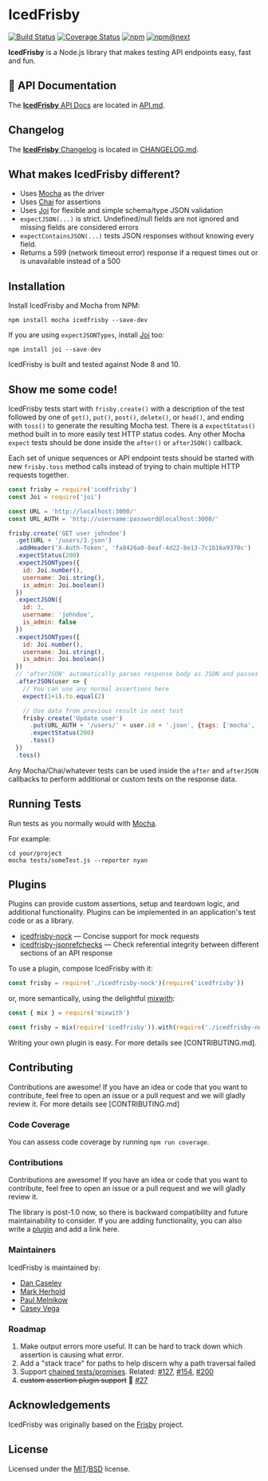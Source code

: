 # IcedFrisby

[![Build Status](https://img.shields.io/circleci/project/github/IcedFrisby/IcedFrisby/master.svg)](https://circleci.com/gh/IcedFrisby/IcedFrisby/tree/master)
[![Coverage Status](https://img.shields.io/coveralls/github/IcedFrisby/IcedFrisby.svg)](https://coveralls.io/github/IcedFrisby/IcedFrisby)
[![npm](https://img.shields.io/npm/v/icedfrisby.svg)](http://www.npmjs.com/package/icedfrisby)
[![npm@next](https://img.shields.io/npm/v/icedfrisby/next.svg)](https://github.com/IcedFrisby/IcedFrisby/releases)


**IcedFrisby** is a Node.js library that makes testing API endpoints easy, fast and fun.

## :orange_book: API Documentation
The [**IcedFrisby** API Docs](https://github.com/IcedFrisby/IcedFrisby/blob/master/API.md) are located in [API.md](https://github.com/IcedFrisby/IcedFrisby/blob/master/API.md).

## Changelog
The [**IcedFrisby** Changelog](https://github.com/IcedFrisby/IcedFrisby/blob/master/CHANGELOG.md) is located in [CHANGELOG.md](https://github.com/IcedFrisby/IcedFrisby/blob/master/CHANGELOG.md).

## What makes IcedFrisby different?
* Uses [Mocha](https://github.com/mochajs/mocha) as the driver
* Uses [Chai](https://github.com/chaijs/chai) for assertions
* Uses [Joi][] for flexible and simple schema/type JSON validation
* `expectJSON(...)` is strict. Undefined/null fields are not ignored and missing fields are considered errors
* `expectContainsJSON(...)` tests JSON responses without knowing every field.
* Returns a 599 (network timeout error) response if a request times out or is unavailable instead of a 500

## Installation

Install IcedFrisby and Mocha from NPM:

    npm install mocha icedfrisby --save-dev

If you are using `expectJSONTypes`, install [Joi][] too:

    npm install joi --save-dev

IcedFrisby is built and tested against Node 8 and 10.

[Joi]: https://github.com/hapijs/joi

## Show me some code!

IcedFrisby tests start with `frisby.create()` with a description of the test followed by one of `get()`, `put()`, `post()`, `delete()`, or `head()`, and ending with `toss()` to generate the resulting Mocha test. There is a `expectStatus()` method built in to more easily test HTTP status codes. Any other Mocha `expect` tests should be done inside the `after()` or `afterJSON()` callback.

Each set of unique sequences or API endpoint tests should be started with new `frisby.toss` method calls instead of trying to chain multiple HTTP requests together.

```javascript
const frisby = require('icedfrisby')
const Joi = require('joi')

const URL = 'http://localhost:3000/'
const URL_AUTH = 'http://username:password@localhost:3000/'

frisby.create('GET user johndoe')
  .get(URL + '/users/3.json')
  .addHeader('X-Auth-Token', 'fa8426a0-8eaf-4d22-8e13-7c1b16a9370c')
  .expectStatus(200)
  .expectJSONTypes({
    id: Joi.number(),
    username: Joi.string(),
    is_admin: Joi.boolean()
  })
  .expectJSON({
    id: 3,
    username: 'johndoe',
    is_admin: false
  })
  .expectJSONTypes({
    id: Joi.number(),
    username: Joi.string(),
    is_admin: Joi.boolean()
  })
  // 'afterJSON' automatically parses response body as JSON and passes it as an argument
  .afterJSON(user => {
    // You can use any normal assertions here
    expect(1+1).to.equal(2)

    // Use data from previous result in next test
    frisby.create('Update user')
      .put(URL_AUTH + '/users/' + user.id + '.json', {tags: ['mocha', 'bdd']})
      .expectStatus(200)
      .toss()
  })
  .toss()
```

Any Mocha/Chai/whatever tests can be used inside the `after` and `afterJSON` callbacks to perform additional or custom tests on the response data.

## Running Tests

Run tests as you normally would with [Mocha](https://github.com/mochajs/mocha).

For example:

    cd your/project
    mocha tests/someTest.js --reporter nyan

Plugins
-------

Plugins can provide custom assertions, setup and teardown logic, and
additional functionality. Plugins can be implemented in an application's test
code or as a library.

- [icedfrisby-nock](https://github.com/paulmelnikow/icedfrisby-nock) &mdash;
  Concise support for mock requests
- [icedfrisby-jsonrefchecks](https://github.com/Fishbowler/icedfrisby-jsonrefchecks) &mdash;
  Check referential integrity between different sections of an API response

To use a plugin, compose IcedFrisby with it:

```js
const frisby = require('./icedfrisby-nock')(require('icedfrisby'))
```

or, more semantically, using the delightful [mixwith][]:

```js
const { mix } = require('mixwith')

const frisby = mix(require('icedfrisby')).with(require('./icedfrisby-nock'))
```

[mixwith]: https://github.com/justinfagnani/mixwith.js

Writing your own plugin is easy. For more details see [CONTRIBUTING.md].

## Contributing

Contributions are awesome! If you have an idea or code that you want to
contribute, feel free to open an issue or a pull request and we will gladly
review it. For more details see [CONTRIBUTING.md]

### Code Coverage

You can assess code coverage by running `npm run coverage`.

### Contributions

Contributions are awesome! If you have an idea or code that you want to
contribute, feel free to open an issue or a pull request and we will gladly
review it.

The library is post-1.0 now, so there is backward compatibility and future
maintainability to consider. If you are adding functionality, you can also
write a [plugin](#icedfrisby-plugins) and add a link here.

### Maintainers

IcedFrisby is maintained by:

* [Dan Caseley](https://github.com/Fishbowler)
* [Mark Herhold](https://github.com/MarkHerhold)
* [Paul Melnikow](https://github.com/paulmelnikow)
* [Casey Vega](https://github.com/cvega)


### Roadmap

1. Make output errors more useful. It can be hard to track down which assertion is causing what error.
1. Add a "stack trace" for paths to help discern why a path traversal failed
1. Support [chained tests/promises](https://github.com/vlucas/frisby/issues/223). Related: [#127](https://github.com/vlucas/frisby/issues/127), [#154](https://github.com/vlucas/frisby/issues/154), [#200](https://github.com/vlucas/frisby/issues/200)
1. ~~custom assertion plugin support~~ :rocket: [#27](https://github.com/IcedFrisby/icedfrisby/issues/27)

## Acknowledgements

IcedFrisby was originally based on the [Frisby](https://github.com/vlucas/frisby) project.

## License

Licensed under the [MIT](http://opensource.org/licenses/MIT)/[BSD](http://opensource.org/licenses/BSD-3-Clause) license.
